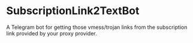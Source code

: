 # SubscriptionLink2TextBot
A Telegram bot for getting those vmess/trojan links from the subscription link provided by your proxy provider.
